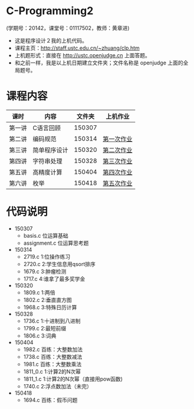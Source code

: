 # C-Programming2  
(学期号：20142，课堂号：01117502，教师：黄章进)  

- 这是程序设计２我的上机代码。  
- 课程主页：http://staff.ustc.edu.cn/~zhuang/clp.htm  
- 上机题形式：直接在 http://ustc.openjudge.cn 上面答题。  
- 和之前一样，我是以上机日期建立文件夹；文件名称是 openjudge 上面的全局题号。　

# 课程内容  
| 课时         | 内容           | 文件夹         | 上机作业        |  
| -------------|----------------|----------------|-----------------|  
| 第一讲       | C语言回顾      | 150307         |                 |  
| 第二讲       | 编码规范       | 150314         | [第一次作业](http://ustc.openjudge.cn/ex1/) |  
| 第三讲       | 简单程序设计   | 150320         | [第二次作业](http://ustc.openjudge.cn/ex2/) |  
| 第四讲       | 字符串处理     | 150328         | [第三次作业](http://ustc.openjudge.cn/assignment3/) |  
| 第五讲       | 高精度计算     | 150404         | [第四次作业](http://ustc.openjudge.cn/ex4/) |
| 第六讲       | 枚举           | 150418         | [第五次作业]() |  


# 代码说明  
- 150307
  - basis.c 位运算基础
  - assignment.c 位运算思考题
- 150314   
  - 2719.c 1:位操作练习   
  - 2720.c 2:学生信息用qsort排序   
  - 1679.c 3:肿瘤检测   
  - 1717.c 4:谁拿了最多奖学金   
- 150320  
  - 1809.c 1:两倍  
  - 1802.c 2:垂直直方图  
  - 1968.c 3:特殊日历计算  
- 150328  
  - 1736.c 1:十进制到八进制  
  - 1799.c 2:最短前缀  
  - 1806.c 3:词典  
- 150404  
  - 1982.c 百练：大整数加法   
  - 1738.c 百练：大整数减法  
  - 1981.c 百练：大整数乘法   
  - 1811_0.c 1:计算2的N次幂  
  - 1811_1.c 1:计算2的N次幂（直接用pow函数)  
  - 1740.c 2:浮点数加法（未完）  
- 150418
  - 1694.c 百练：假币问题  

